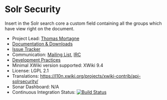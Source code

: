 # Solr Security

Insert in the Solr search core a custom field containing all the groups which have view right on the document.

* Project Lead: [Thomas Mortagne](http://www.xwiki.org/xwiki/bin/view/XWiki/ThomasMortagne)
* [Documentation & Downloads](http://extensions.xwiki.org/xwiki/bin/view/Extension/Solr+Security/)
* [Issue Tracker](http://jira.xwiki.org/browse/SOLRSECUR)
* Communication: [Mailing List](http://dev.xwiki.org/xwiki/bin/view/Community/MailingLists), [IRC](http://dev.xwiki.org/xwiki/bin/view/Community/IRC)
* [Development Practices](http://dev.xwiki.org)
* Minimal XWiki version supported: XWiki 9.4
* License: LGPL 2.1
* Translations: https://l10n.xwiki.org/projects/xwiki-contrib/api-solrsecurity/
* Sonar Dashboard: N/A
* Continuous Integration Status: [![Build Status](http://ci.xwiki.org/job/XWiki%20Contrib/job/api-solrsecurity/job/master/badge/icon)](http://ci.xwiki.org/job/XWiki%20Contrib/job/api-solrsecurity/job/master/)
